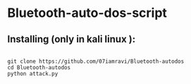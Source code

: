# Bluetooth-auto-dos-script
## Installing (only in kali linux ):

```

git clone https://github.com/07iamravi/Bluetooth-autodos
cd Bluetooth-autodos
python attack.py
